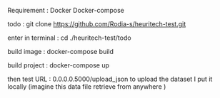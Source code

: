 Requirement : 
Docker
Docker-compose

todo : 
git clone https://github.com/Rodia-s/heuritech-test.git


enter in terminal :
cd ./heuritech-test/todo

build image : 
docker-compose build

build project :
docker-compose up 

then test URL :
0.0.0.0.5000/upload_json
to upload the dataset I put it locally (imagine this data file retrieve from anywhere )

